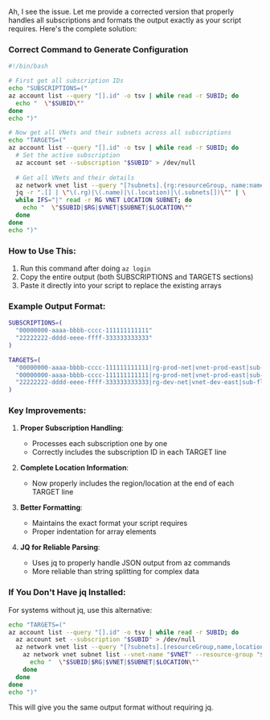 Ah, I see the issue. Let me provide a corrected version that properly handles all subscriptions and formats the output exactly as your script requires. Here's the complete solution:

### Correct Command to Generate Configuration

```bash
#!/bin/bash

# First get all subscription IDs
echo "SUBSCRIPTIONS=("
az account list --query "[].id" -o tsv | while read -r SUBID; do
  echo "  \"$SUBID\""
done
echo ")"

# Now get all VNets and their subnets across all subscriptions
echo "TARGETS=("
az account list --query "[].id" -o tsv | while read -r SUBID; do
  # Set the active subscription
  az account set --subscription "$SUBID" > /dev/null
  
  # Get all VNets and their details
  az network vnet list --query "[?subnets].{rg:resourceGroup, name:name, location:location, subnets:subnets[].name}" -o json | \
  jq -r ".[] | \"\(.rg)|\(.name)|\(.location)|\(.subnets[])\"" | \
  while IFS="|" read -r RG VNET LOCATION SUBNET; do
    echo "  \"$SUBID|$RG|$VNET|$SUBNET|$LOCATION\""
  done
done
echo ")"
```

### How to Use This:

1. Run this command after doing `az login`
2. Copy the entire output (both SUBSCRIPTIONS and TARGETS sections)
3. Paste it directly into your script to replace the existing arrays

### Example Output Format:

```bash
SUBSCRIPTIONS=(
  "00000000-aaaa-bbbb-cccc-111111111111"
  "22222222-dddd-eeee-ffff-333333333333"
)

TARGETS=(
  "00000000-aaaa-bbbb-cccc-111111111111|rg-prod-net|vnet-prod-east|sub-flowlogs|eastus"
  "00000000-aaaa-bbbb-cccc-111111111111|rg-prod-net|vnet-prod-east|sub-app|eastus"
  "22222222-dddd-eeee-ffff-333333333333|rg-dev-net|vnet-dev-east|sub-flowlogs|eastus"
)
```

### Key Improvements:

1. **Proper Subscription Handling**:
   - Processes each subscription one by one
   - Correctly includes the subscription ID in each TARGET line

2. **Complete Location Information**:
   - Now properly includes the region/location at the end of each TARGET line

3. **Better Formatting**:
   - Maintains the exact format your script requires
   - Proper indentation for array elements

4. **JQ for Reliable Parsing**:
   - Uses jq to properly handle JSON output from az commands
   - More reliable than string splitting for complex data

### If You Don't Have jq Installed:

For systems without jq, use this alternative:

```bash
echo "TARGETS=("
az account list --query "[].id" -o tsv | while read -r SUBID; do
  az account set --subscription "$SUBID" > /dev/null
  az network vnet list --query "[?subnets].[resourceGroup,name,location]" -o tsv | while read -r RG VNET LOCATION; do
    az network vnet subnet list --vnet-name "$VNET" --resource-group "$RG" --query "[].name" -o tsv | while read -r SUBNET; do
      echo "  \"$SUBID|$RG|$VNET|$SUBNET|$LOCATION\""
    done
  done
done
echo ")"
```

This will give you the same output format without requiring jq.

